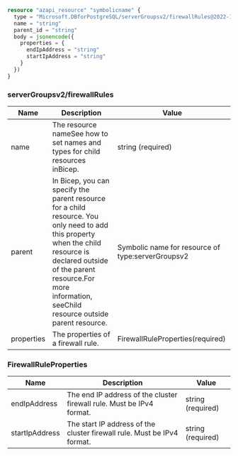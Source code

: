 ```terraform
resource "azapi_resource" "symbolicname" {
  type = "Microsoft.DBforPostgreSQL/serverGroupsv2/firewallRules@2022-11-08"
  name = "string"
  parent_id = "string"
  body = jsonencode({
    properties = {
      endIpAddress = "string"
      startIpAddress = "string"
    }
  })
}

```

### serverGroupsv2/firewallRules

| Name | Description | Value |
|-|-|-|
| name | The resource nameSee how to set names and types for child resources inBicep. | string (required) |
| parent | In Bicep, you can specify the parent resource for a child resource. You only need to add this property when the child resource is declared outside of the parent resource.For more information, seeChild resource outside parent resource. | Symbolic name for resource of type:serverGroupsv2 |
| properties | The properties of a firewall rule. | FirewallRuleProperties(required) |


### FirewallRuleProperties

| Name | Description | Value |
|-|-|-|
| endIpAddress | The end IP address of the cluster firewall rule. Must be IPv4 format. | string (required) |
| startIpAddress | The start IP address of the cluster firewall rule. Must be IPv4 format. | string (required) |


